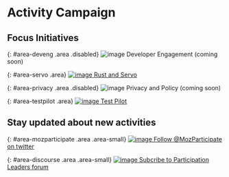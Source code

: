 # Activity Campaign

## Focus Initiatives

{: #area-deveng .area .disabled}
![image](/activity-campaign/asserts/img/development.png)
Developer Engagement (coming soon)

{: #area-servo .area}
[![image](/activity-campaign/asserts/img/servo.png)
Rust and Servo](area/servo)

{: #area-privacy .area .disabled}
![image](/activity-campaign/asserts/img/privacy.png)
Privacy and Policy (coming soon)

{: #area-testpilot .area}
[![image](/activity-campaign/asserts/img/test-pilot.png)
Test Pilot](area/test-pilot)

## Stay updated about new activities

{: #area-mozparticipate .area .area-small}
[![image](/activity-campaign/asserts/img/participation.png)
Follow @MozParticipate on twitter](https://twitter.com/MozParticipate/)

{: #area-discourse .area .area-small}
[![image](/activity-campaign/asserts/img/discourse.png)
Subcribe to Participation Leaders forum](https://discourse.mozilla-community.org/c/participation-leaders)
